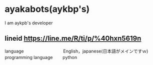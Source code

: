 # ayakabots(aykbp's)
I am aykpb's developer

lineid
https://line.me/R/ti/p/%40hxn5619n
-----------------------------------------------------------------------------------------------------------------------------------------------
language　　　　　　　　　English，japanese(日本語がメインですｗ)
programming language 　　python
